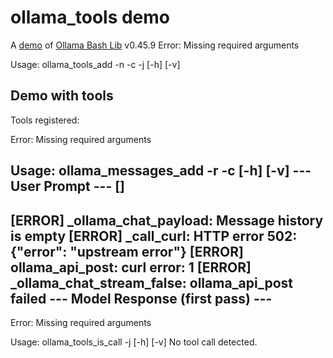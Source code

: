 # ollama_tools demo

A [demo](../README.md#demos) of [Ollama Bash Lib](https://github.com/attogram/ollama-bash-lib) v0.45.9
Error: Missing required arguments

Usage: ollama_tools_add -n <name> -c <command> -j <json> [-h] [-v]
## Demo with tools

Tools registered:

Error: Missing required arguments

Usage: ollama_messages_add -r <role> -c <content> [-h] [-v]
--- User Prompt ---
[]
-------------------
[ERROR] _ollama_chat_payload: Message history is empty
[ERROR] _call_curl: HTTP error 502: {"error": "upstream error"}
[ERROR] ollama_api_post: curl error: 1
[ERROR] _ollama_chat_stream_false: ollama_api_post failed
--- Model Response (first pass) ---
-----------------------------------
Error: Missing required arguments

Usage: ollama_tools_is_call -j <json> [-h] [-v]
No tool call detected.
